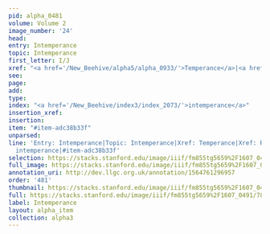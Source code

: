 ```yaml
---
pid: alpha_0481
volume: Volume 2
image_number: '24'
head: 
entry: Intemperance
topic: Intemperance
first_letter: I/J
xref: "<a href='/New_Beehive/alpha5/alpha_0933/'>Temperance</a>|<a href='/New_Beehive/alpha4/alpha_0795/'>Revelling</a>"
see: 
page: 
add: 
type: 
index: "<a href='/New_Beehive/index3/index_2073/'>intemperance</a>"
insertion_xref: 
insertion: 
item: "#item-adc38b33f"
unparsed: 
line: 'Entry: Intemperance|Topic: Intemperance|Xref: Temperance|Xref: Revelling|Index:
  intemperance|#item-adc38b33f'
selection: https://stacks.stanford.edu/image/iiif/fm855tg5659%2F1607_0491/784,221,3005,682/full/0/default.jpg
full_image: https://stacks.stanford.edu/image/iiif/fm855tg5659%2F1607_0491/full/full/0/default.jpg
annotation_uri: http://dev.llgc.org.uk/annotation/1564761296957
order: '481'
thumbnail: https://stacks.stanford.edu/image/iiif/fm855tg5659%2F1607_0491/784,221,600,180/250,/0/default.jpg
full: https://stacks.stanford.edu/image/iiif/fm855tg5659%2F1607_0491/784,221,3005,682/full/0/default.jpg
label: Intemperance
layout: alpha_item
collection: alpha3
---
```

